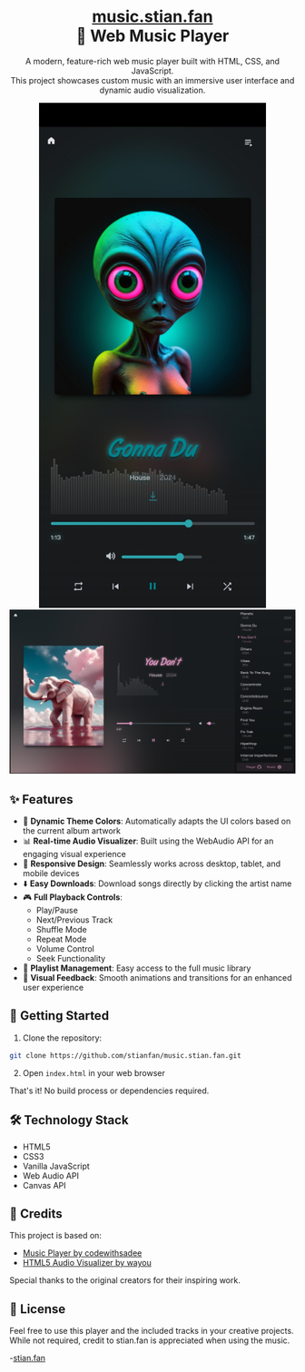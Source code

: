 <div align="center">
<h1><a href="https://music.stian.fan">music.stian.fan</a>
<br>🎵 Web Music Player</h1>
<p>
A modern, feature-rich web music player built with HTML, CSS, and JavaScript. <br>
This project showcases custom music with an immersive user interface and dynamic audio visualization.
</p>
<img src="ss-mobile.jpg" alt="Player on Mobile" width="400">
<img src="ss-big.png" alt="Player on Desktop" width="600">
</div>

## ✨ Features

- 🎨 **Dynamic Theme Colors**: Automatically adapts the UI colors based on the current album artwork
- 📊 **Real-time Audio Visualizer**: Built using the WebAudio API for an engaging visual experience
- 📱 **Responsive Design**: Seamlessly works across desktop, tablet, and mobile devices
- ⬇️ **Easy Downloads**: Download songs directly by clicking the artist name
- 🎮 **Full Playback Controls**: 
  - Play/Pause
  - Next/Previous Track
  - Shuffle Mode
  - Repeat Mode
  - Volume Control
  - Seek Functionality
- 📑 **Playlist Management**: Easy access to the full music library
- 🌈 **Visual Feedback**: Smooth animations and transitions for an enhanced user experience

## 🚀 Getting Started

1. Clone the repository:
```bash
git clone https://github.com/stianfan/music.stian.fan.git
```

2. Open `index.html` in your web browser

That's it! No build process or dependencies required.

## 🛠️ Technology Stack

- HTML5
- CSS3
- Vanilla JavaScript
- Web Audio API
- Canvas API

## 🙏 Credits

This project is based on:
- [Music Player by codewithsadee](https://github.com/codewithsadee/music-player)
- [HTML5 Audio Visualizer by wayou](https://github.com/wayou/HTML5_Audio_Visualizer)

Special thanks to the original creators for their inspiring work.

## 📝 License

Feel free to use this player and the included tracks in your creative projects. While not required, credit to stian.fan is appreciated when using the music.

-[stian.fan](http://stian.fan)
